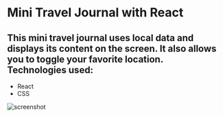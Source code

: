 # Mini Travel Journal with React

## This mini travel journal uses local data and displays its content on the screen. It also allows you to toggle your favorite location. Technologies used:

* React
* CSS


![screenshot]("./screenshot.png")
